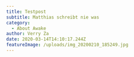 ```yaml
---
title: Testpost
subtitle: Matthias schreibt nie was
category:
  - About Awake
author: Verry Za
date: 2020-03-14T14:10:17.244Z
featureImage: /uploads/img_20200210_185249.jpg
---
```

![]()
